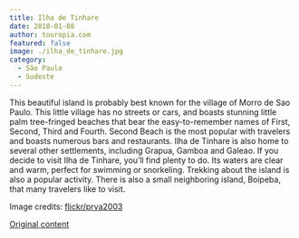 ```yaml
---
title: Ilha de Tinhare
date: 2018-01-08
author: touropia.com
featured: false
image: ./ilha_de_tinhare.jpg
category:
  - São Paulo
  - Sudeste
---
```


This beautiful island is probably best known for the village of Morro de Sao Paulo. This little village has no streets or cars, and boasts stunning little palm tree-fringed beaches that bear the easy-to-remember names of First, Second, Third and Fourth. Second Beach is the most popular with travelers and boasts numerous bars and restaurants. Ilha de Tinhare is also home to several other settlements, including Grapua, Gamboa and Galeao. If you decide to visit Ilha de Tinhare, you’ll find plenty to do. Its waters are clear and warm, perfect for swimming or snorkeling. Trekking about the island is also a popular activity. There is also a small neighboring island, Boipeba, that many travelers like to visit.

Image credits: [flickr/prva2003](http://www.flickr.com/photos/106947105@N05)

[Original content](https://www.touropia.com/islands-in-brazil/)

